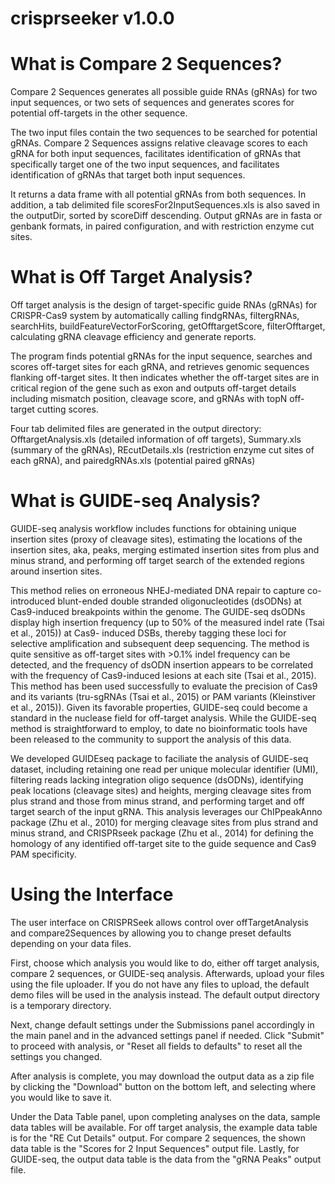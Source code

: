 # crisprseeker v1.0.0

What is Compare 2 Sequences?
============================

Compare 2 Sequences generates all possible guide RNAs (gRNAs) for two input sequences, or two sets of sequences and generates scores for potential off-targets in the other sequence.

The two input files contain the two sequences to be searched
for potential gRNAs. Compare 2 Sequences assigns relative cleavage scores to each gRNA for
both input sequences, facilitates identification of gRNAs that specifically
target one of the two input sequences, and facilitates identification of gRNAs that target both
input sequences.

It returns a data frame with all potential gRNAs from both sequences. In addition, a tab delimited file
scoresFor2InputSequences.xls is also saved in the outputDir, sorted by scoreDiff descending.
Output gRNAs are in fasta or genbank formats, in paired configuration, and with restriction enzyme cut sites. 


What is Off Target Analysis?
============================

Off target analysis is the design of target-specific guide RNAs (gRNAs) for CRISPR-Cas9 system by automatically calling findgRNAs, filtergRNAs, searchHits, buildFeatureVectorForScoring, getOfftargetScore, filterOfftarget, calculating gRNA cleavage efficiency and generate reports.

The program finds potential gRNAs for the input sequence, searches and scores off-target sites for each gRNA, and retrieves genomic sequences flanking off-target sites. It then indicates whether the off-target sites are in critical region of the
gene such as exon and outputs off-target details including mismatch position, cleavage score, and gRNAs with topN off-target cutting scores.

Four tab delimited files are generated in the output directory: OfftargetAnalysis.xls (detailed information of off targets), Summary.xls (summary of the gRNAs), REcutDetails.xls (restriction enzyme cut sites of each gRNA), and pairedgRNAs.xls (potential paired gRNAs)

What is GUIDE-seq Analysis?
=============================

GUIDE-seq analysis workflow includes functions for obtaining unique insertion
sites (proxy of cleavage sites), estimating the locations
of the insertion sites, aka, peaks, merging estimated insertion
sites from plus and minus strand, and performing off target
search of the extended regions around insertion sites.


This method relies on erroneous NHEJ-mediated DNA repair to capture co-introduced blunt-ended double stranded oligonucleotides (dsODNs) at Cas9-induced breakpoints within the genome. The GUIDE-seq dsODNs
display high insertion frequency (up to 50% of the measured indel rate (Tsai et al., 2015)) at Cas9-
induced DSBs, thereby tagging these loci for selective amplification and subsequent deep sequencing.
The method is quite sensitive as off-target sites with >0.1% indel frequency can be detected, and the
frequency of dsODN insertion appears to be correlated with the frequency of Cas9-induced lesions at
each site (Tsai et al., 2015). This method has been used successfully to evaluate the precision of Cas9
and its variants (tru-sgRNAs (Tsai et al., 2015) or PAM variants (Kleinstiver et al., 2015)). Given its
favorable properties, GUIDE-seq could become a standard in the nuclease field for off-target analysis.
While the GUIDE-seq method is straightforward to employ, to date no bioinformatic tools have been
released to the community to support the analysis of this data. 

We developed GUIDEseq package to faciliate the analysis of GUIDE-seq dataset, including retaining one read per unique molecular identifier (UMI), filtering reads lacking integration oligo sequence (dsODNs), identifying peak locations (cleavage
sites) and heights, merging cleavage sites from plus strand and those from minus strand, and performing
target and off target search of the input gRNA. This analysis leverages our ChIPpeakAnno package (Zhu
et al., 2010) for merging cleavage sites from plus strand and minus strand, and CRISPRseek package
(Zhu et al., 2014) for defining the homology of any identified off-target site to the guide sequence and
Cas9 PAM specificity.


Using the Interface
============================

The user interface on CRISPRSeek allows control over offTargetAnalysis and compare2Sequences by allowing you to change preset defaults depending on your data files. 
 
First, choose which analysis you would like to do, either off target analysis, compare 2 sequences, or 
GUIDE-seq analysis. Afterwards, upload your files using the file uploader. If you do not have any files to upload, the default demo files will be used in the analysis instead. The default output directory is a temporary directory.

Next, change default settings under the Submissions panel accordingly in the main panel and in the advanced settings panel if needed. Click "Submit" to proceed with analysis, or "Reset all fields to defaults" to reset all the settings you changed.

After analysis is complete, you may download the output data as a zip file by clicking the "Download" button on the bottom left, and selecting where you would like to save it.

Under the Data Table panel, upon completing analyses on the data, sample data tables will be available. For off target analysis, the example data table is for the "RE Cut Details" output. For compare 2 sequences, the
shown data table is the "Scores for 2 Input Sequences" output file. Lastly, for GUIDE-seq, the output data table is the data from the "gRNA Peaks" output file.

